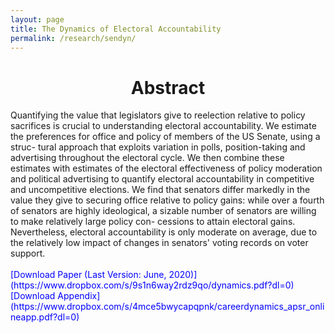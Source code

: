 ```yaml
---
layout: page
title: The Dynamics of Electoral Accountability
permalink: /research/sendyn/
---
```

<h1 style="text-align: center;" markdown="1"> Abstract</h1>
Quantifying the value that legislators give to reelection relative to policy
sacrifices is crucial to understanding electoral accountability. We estimate the
preferences for office and policy of members of the US Senate, using a struc-
tural approach that exploits variation in polls, position-taking and advertising
throughout the electoral cycle. We then combine these estimates with estimates
of the electoral effectiveness of policy moderation and political advertising to
quantify electoral accountability in competitive and uncompetitive elections.
We find that senators differ markedly in the value they give to securing office
relative to policy gains: while over a fourth of senators are highly ideological,
a sizable number of senators are willing to make relatively large policy con-
cessions to attain electoral gains. Nevertheless, electoral accountability is only
moderate on average, due to the relatively low impact of changes in senators'
voting records on voter support.
 <br>
<br>
<span style="color: blue"> [Download Paper (Last Version: June, 2020)](https://www.dropbox.com/s/9s1n6way2rdz9qo/dynamics.pdf?dl=0)
</span>
<br>
<span style="color: blue"> [Download Appendix](https://www.dropbox.com/s/4mce5bwycapqpnk/careerdynamics_apsr_onlineapp.pdf?dl=0) </span>





